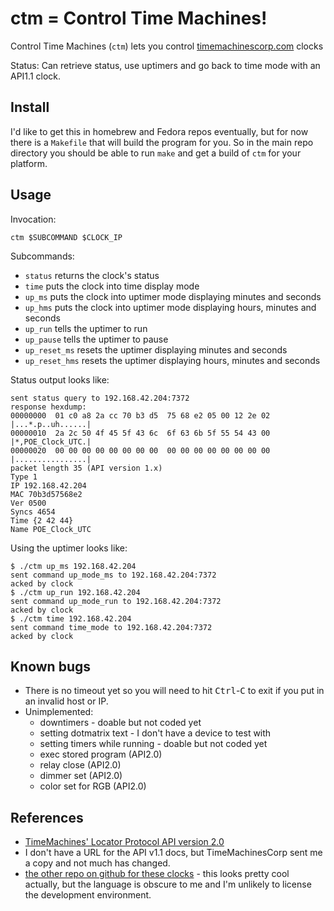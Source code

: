 # ctm = Control Time Machines!

Control Time Machines (`ctm`) lets you control [timemachinescorp.com](https://timemachinescorp.com) clocks

Status: Can retrieve status, use uptimers and go back to time mode with an API1.1 clock.

## Install

I'd like to get this in homebrew and Fedora repos eventually, but for now there is a `Makefile`
that will build the program for you.  So in the main repo directory you should be able to run `make`
and get a build of `ctm` for your platform.

## Usage

Invocation:

```
ctm $SUBCOMMAND $CLOCK_IP
```

Subcommands:
* `status` returns the clock's status
* `time` puts the clock into time display mode
* `up_ms` puts the clock into uptimer mode displaying minutes and seconds
* `up_hms` puts the clock into uptimer mode displaying hours, minutes and seconds
* `up_run` tells the uptimer to run
* `up_pause` tells the uptimer to pause
* `up_reset_ms` resets the uptimer displaying minutes and seconds
* `up_reset_hms` resets the uptimer displaying hours, minutes and seconds

Status output looks like:

```
sent status query to 192.168.42.204:7372
response hexdump:
00000000  01 c0 a8 2a cc 70 b3 d5  75 68 e2 05 00 12 2e 02  |...*.p..uh......|
00000010  2a 2c 50 4f 45 5f 43 6c  6f 63 6b 5f 55 54 43 00  |*,POE_Clock_UTC.|
00000020  00 00 00 00 00 00 00 00  00 00 00 00 00 00 00 00  |................|
packet length 35 (API version 1.x)
Type 1
IP 192.168.42.204
MAC 70b3d57568e2
Ver 0500
Syncs 4654
Time {2 42 44}
Name POE_Clock_UTC
```

Using the uptimer looks like:

```
$ ./ctm up_ms 192.168.42.204
sent command up_mode_ms to 192.168.42.204:7372
acked by clock
$ ./ctm up_run 192.168.42.204
sent command up_mode_run to 192.168.42.204:7372
acked by clock
$ ./ctm time 192.168.42.204
sent command time_mode to 192.168.42.204:7372
acked by clock
```

## Known bugs

* There is no timeout yet so you will need to hit <kbd>Ctrl</kbd>-<kbd>C</kbd> to exit if you put in an invalid host or IP.
* Unimplemented:
    * downtimers - doable but not coded yet
    * setting dotmatrix text - I don't have a device to test with
    * setting timers while running - doable but not coded yet
    * exec stored program (API2.0)
    * relay close (API2.0)
    * dimmer set (API2.0)
    * color set for RGB (API2.0)

## References

* [TimeMachines' Locator Protocol API version 2.0](https://www.timemachinescorp.com/wp-content/uploads/TimeMachinesControlAPI.pdf)
* I don't have a URL for the API v1.1 docs, but TimeMachinesCorp sent me a copy and not much has changed.
* [the other repo on github for these clocks](https://github.com/ggmp3/Q-SYS-CSS-TimeMachines-Clock-B-Series-) - this looks pretty cool actually, but the language is obscure to me and I'm unlikely to license the development environment.
